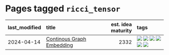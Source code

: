 # Pages tagged `ricci_tensor`

|last_modified|title|est. idea maturity|tags
|:---|:---|---:|:---|
|2024-04-14|[Continous Graph Embedding](../continuous_graph_embedding.md)|2332|[![](https://img.shields.io/badge/tag-differential_geometry-76bb24)](../tags/differential_geometry.md) [![](https://img.shields.io/badge/tag-experimental-1614f8)](../tags/experimental.md) [![](https://img.shields.io/badge/tag-gnn-496a1)](../tags/gnn.md) [![](https://img.shields.io/badge/tag-ricci_tensor-683f3)](../tags/ricci_tensor.md) [![](https://img.shields.io/badge/tag-riemannian_geometry-96bcc)](../tags/riemannian_geometry.md) [![](https://img.shields.io/badge/tag-topology-77485f)](../tags/topology.md)|